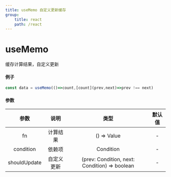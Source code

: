 ```yaml
---
title: useMemo 自定义更新缓存
group:
    title: react
    path: /react
---
```


# useMemo

缓存计算结果，自定义更新

#### 例子

```ts
const data = useMemo(()=>count,[count](prev,next)=>prev !== next)
```

#### 参数

|     参数     |    说明    |                     类型                      | 默认值 |
| :----------: | :--------: | :-------------------------------------------: | :----: |
|      fn      |  计算结果  |                  () => Value                  |   -    |
|  condition   |   依赖项   |                   Condition                   |   -    |
| shouldUpdate | 自定义更新 | (prev: Condition, next: Condition) => boolean |   -    |
